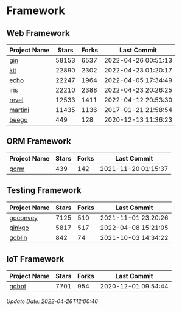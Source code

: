 # Framework

## Web Framework
| Project Name | Stars | Forks | Last Commit |
| ------------ | ----- | ----- | ----------- |
| [gin](https://github.com/gin-gonic/gin) | 58153 | 6537 | 2022-04-26 00:51:13 |
| [kit](https://github.com/go-kit/kit) | 22890 | 2302 | 2022-04-23 01:20:17 |
| [echo](https://github.com/labstack/echo) | 22247 | 1964 | 2022-04-05 17:34:49 |
| [iris](https://github.com/kataras/iris) | 22210 | 2388 | 2022-04-23 20:26:25 |
| [revel](https://github.com/revel/revel) | 12533 | 1411 | 2022-04-12 20:53:30 |
| [martini](https://github.com/go-martini/martini) | 11435 | 1136 | 2017-01-21 21:58:54 |
| [beego](https://github.com/astaxie/beego) | 449 | 128 | 2020-12-13 11:36:23 |

## ORM Framework
| Project Name | Stars | Forks | Last Commit |
| ------------ | ----- | ----- | ----------- |
| [gorm](https://github.com/jinzhu/gorm) | 439 | 142 | 2021-11-20 01:15:37 |

## Testing Framework
| Project Name | Stars | Forks | Last Commit |
| ------------ | ----- | ----- | ----------- |
| [goconvey](https://github.com/smartystreets/goconvey) | 7125 | 510 | 2021-11-01 23:20:26 |
| [ginkgo](https://github.com/onsi/ginkgo) | 5817 | 517 | 2022-04-08 15:21:05 |
| [goblin](https://github.com/franela/goblin) | 842 | 74 | 2021-10-03 14:34:22 |

## IoT Framework
| Project Name | Stars | Forks | Last Commit |
| ------------ | ----- | ----- | ----------- |
| [gobot](https://github.com/hybridgroup/gobot) | 7701 | 954 | 2020-12-01 09:54:44 |

*Update Date: 2022-04-26T12:00:46*